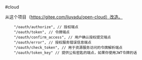#cloud

从这个项目（https://gitee.com/liuyadu/open-cloud）改造。

```
    "/oauth/authorize", // 授权端点
    "/oauth/token", // 令牌端点
    "/oauth/confirm_access", // 用户确认授权提交端点
    "/oauth/error", // 授权服务错误信息端点
    "/oauth/check_token", // 用于资源服务访问的令牌解析端点
    "/oauth/token_key" // 提供公有密匙的端点，如果你使用JWT令牌的话
```
